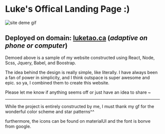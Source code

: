 # Luke's Offical Landing Page :)

![site deme gif](./sitedemo.gif)

## Deployed on domain: [luketao.ca](http://luketao.ca)   (*adaptive on phone or computer*)



Demoed above is a sample of my website constructed using React, Node, Scss, Jquery, Babel, and Boostrap.

The idea behind the design is really simple, like literally. I have always been a fan of power in simplicity, and I think outspace is super awesome and epic. so ya,  I combined them to create this website.

Please let me know if anything seems off or just have an idea to share ~

----

While the project is entirely constructed by me, I must thank my gf for the wonderful color scheme and star patterns^^

furthermore, the icons can be found on materialUI and the font is bonve from google. 



